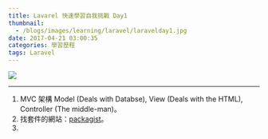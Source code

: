 ```yaml
---
title: Lavarel 快速學習自我挑戰 Day1
thumbnail:
  - /blogs/images/learning/laravel/laravelday1.jpg
date: 2017-04-21 03:00:35
categories: 學習歷程
tags: Laravel
---
```

<img src="/blogs/images/learning/laravel/laravelday1.jpg">

***
1. MVC 架構 Model (Deals with Databse), View (Deals with the HTML), Controller (The middle-man)。
2. 找套件的網站：[packagist](https://packagist.org/)。
3. 
